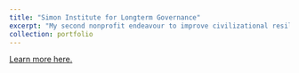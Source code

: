 ```yaml
---
title: "Simon Institute for Longterm Governance"
excerpt: "My second nonprofit endeavour to improve civilizational resilience through public policy <br/><img src='/images/SI.jpg'>"
collection: portfolio
---
```


[Learn more here.](https://www.simoninstitute.ch/)

